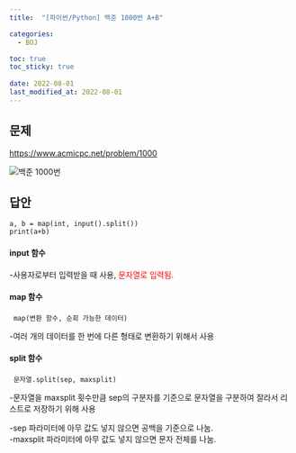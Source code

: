 ```yaml
---
title:  "[파이썬/Python] 백준 1000번 A+B"

categories:
  - BOJ

toc: true
toc_sticky: true
 
date: 2022-08-01
last_modified_at: 2022-08-01
---
```

## 문제

<https://www.acmicpc.net/problem/1000>


![백준 1000번](https://user-images.githubusercontent.com/81560908/182382085-9b1709c8-1403-490e-bbdc-1c4b7a1dc6b8.png)


## 답안
```
a, b = map(int, input().split())
print(a+b)
```

#### input 함수
  -사용자로부터 입력받을 때 사용, <span style="color:red">문자열로 입력됨.</span>


#### map 함수

```
 map(변환 함수, 순회 가능한 데이터)
```

 -여러 개의 데이터를 한 번에 다른 형태로 변환하기 위해서 사용


#### split 함수

```
 문자열.split(sep, maxsplit)
```


-문자열을 maxsplit 횟수만큼 sep의 구분자를 기준으로 문자열을 구분하여 잘라서 리스트로 저장하기 위해 사용

-sep 파라미터에 아무 값도 넣지 않으면 공백을 기준으로 나눔.  
-maxsplit 파라미터에 아무 값도 넣지 않으면 문자 전체를 나눔.





